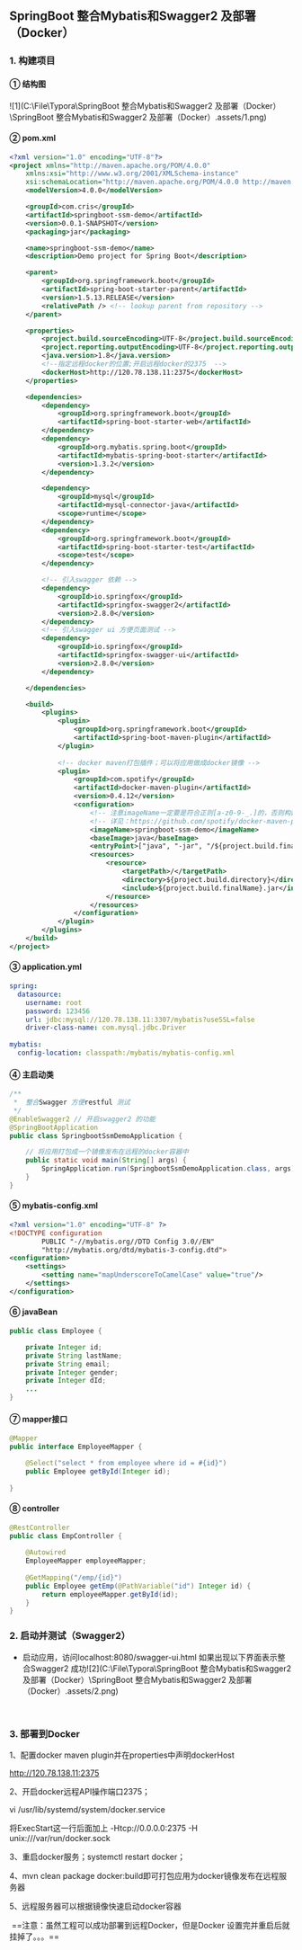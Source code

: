 ## SpringBoot 整合Mybatis和Swagger2 及部署（Docker）

### 1. 构建项目

#### ① 结构图

![1](C:\File\Typora\SpringBoot 整合Mybatis和Swagger2 及部署（Docker）\SpringBoot 整合Mybatis和Swagger2 及部署（Docker）.assets/1.png)

#### ② pom.xml

```xml
<?xml version="1.0" encoding="UTF-8"?>
<project xmlns="http://maven.apache.org/POM/4.0.0"
	xmlns:xsi="http://www.w3.org/2001/XMLSchema-instance"
	xsi:schemaLocation="http://maven.apache.org/POM/4.0.0 http://maven.apache.org/xsd/maven-4.0.0.xsd">
	<modelVersion>4.0.0</modelVersion>

	<groupId>com.cris</groupId>
	<artifactId>springboot-ssm-demo</artifactId>
	<version>0.0.1-SNAPSHOT</version>
	<packaging>jar</packaging>

	<name>springboot-ssm-demo</name>
	<description>Demo project for Spring Boot</description>

	<parent>
		<groupId>org.springframework.boot</groupId>
		<artifactId>spring-boot-starter-parent</artifactId>
		<version>1.5.13.RELEASE</version>
		<relativePath /> <!-- lookup parent from repository -->
	</parent>

	<properties>
		<project.build.sourceEncoding>UTF-8</project.build.sourceEncoding>
		<project.reporting.outputEncoding>UTF-8</project.reporting.outputEncoding>
		<java.version>1.8</java.version>
		<!--指定远程docker的位置;开启远程docker的2375  -->
		<dockerHost>http://120.78.138.11:2375</dockerHost>
	</properties>

	<dependencies>
		<dependency>
			<groupId>org.springframework.boot</groupId>
			<artifactId>spring-boot-starter-web</artifactId>
		</dependency>
		<dependency>
			<groupId>org.mybatis.spring.boot</groupId>
			<artifactId>mybatis-spring-boot-starter</artifactId>
			<version>1.3.2</version>
		</dependency>

		<dependency>
			<groupId>mysql</groupId>
			<artifactId>mysql-connector-java</artifactId>
			<scope>runtime</scope>
		</dependency>
		<dependency>
			<groupId>org.springframework.boot</groupId>
			<artifactId>spring-boot-starter-test</artifactId>
			<scope>test</scope>
		</dependency>

		<!-- 引入swagger 依赖 -->
		<dependency>
			<groupId>io.springfox</groupId>
			<artifactId>springfox-swagger2</artifactId>
			<version>2.8.0</version>
		</dependency>
		<!-- 引入swagger ui 方便页面测试 -->
		<dependency>
			<groupId>io.springfox</groupId>
			<artifactId>springfox-swagger-ui</artifactId>
			<version>2.8.0</version>
		</dependency>

	</dependencies>

	<build>
		<plugins>
			<plugin>
				<groupId>org.springframework.boot</groupId>
				<artifactId>spring-boot-maven-plugin</artifactId>
			</plugin>
			
			<!-- docker maven打包插件；可以将应用做成docker镜像 -->
			<plugin>
                <groupId>com.spotify</groupId>
                <artifactId>docker-maven-plugin</artifactId>
                <version>0.4.12</version>
                <configuration>
                    <!-- 注意imageName一定要是符合正则[a-z0-9-_.]的，否则构建不会成功 -->
                    <!-- 详见：https://github.com/spotify/docker-maven-plugin    Invalid repository name ... only [a-z0-9-_.] are allowed-->
                    <imageName>springboot-ssm-demo</imageName>
                    <baseImage>java</baseImage>
                    <entryPoint>["java", "-jar", "/${project.build.finalName}.jar"]</entryPoint>
                    <resources>
                        <resource>
                            <targetPath>/</targetPath>
                            <directory>${project.build.directory}</directory>
                            <include>${project.build.finalName}.jar</include>
                        </resource>
                    </resources>
                </configuration>
            </plugin>
		</plugins>
	</build>
</project>
```

#### ③ application.yml

```yaml
spring:
  datasource:
    username: root
    password: 123456
    url: jdbc:mysql://120.78.138.11:3307/mybatis?useSSL=false
    driver-class-name: com.mysql.jdbc.Driver 
    
mybatis:
  config-location: classpath:/mybatis/mybatis-config.xml
```

#### ④ 主启动类

```java
/**
 *  整合Swagger 方便restful 测试 
 */
@EnableSwagger2 // 开启swagger2 的功能
@SpringBootApplication
public class SpringbootSsmDemoApplication {

    // 将应用打包成一个镜像发布在远程的docker容器中
	public static void main(String[] args) {
		SpringApplication.run(SpringbootSsmDemoApplication.class, args);
	}
}
```

#### ⑤ mybatis-config.xml

```xml
<?xml version="1.0" encoding="UTF-8" ?>
<!DOCTYPE configuration
        PUBLIC "-//mybatis.org//DTD Config 3.0//EN"
        "http://mybatis.org/dtd/mybatis-3-config.dtd">
<configuration>
    <settings>
        <setting name="mapUnderscoreToCamelCase" value="true"/>
    </settings>
</configuration>
```

#### ⑥ javaBean

```java
public class Employee {

    private Integer id;
    private String lastName;
    private String email;
    private Integer gender;
    private Integer dId;
    ...
}
```

#### ⑦ mapper接口

```java
@Mapper
public interface EmployeeMapper {

    @Select("select * from employee where id = #{id}")
    public Employee getById(Integer id);
    
}
```

#### ⑧ controller

```java
@RestController
public class EmpController {
    
    @Autowired
    EmployeeMapper employeeMapper;
    
    @GetMapping("/emp/{id}")
    public Employee getEmp(@PathVariable("id") Integer id) {
        return employeeMapper.getById(id);
    }
}
```



### 2. 启动并测试（Swagger2）

- 启动应用，访问localhost:8080/swagger-ui.html 如果出现以下界面表示整合Swagger2 成功![2](C:\File\Typora\SpringBoot 整合Mybatis和Swagger2 及部署（Docker）\SpringBoot 整合Mybatis和Swagger2 及部署（Docker）.assets/2.png)

  ​

### 3. 部署到Docker

1、配置docker maven plugin并在properties中声明dockerHost

  <dockerHost>http://120.78.138.11:2375</dockerHost>

2、开启docker远程API操作端口2375；

vi /usr/lib/systemd/system/docker.service

将ExecStart这一行后面加上 -Htcp://0.0.0.0:2375 -H  unix:///var/run/docker.sock

3、重启docker服务；systemctl restart docker；

4、mvn clean package docker:build即可打包应用为docker镜像发布在远程服务器

5、远程服务器可以根据镜像快速启动docker容器

​	==注意：虽然工程可以成功部署到远程Docker，但是Docker 设置完并重启后就挂掉了。。。==